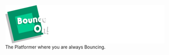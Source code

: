 <img src="https://github.com/Codey-Games/BounceOn/blob/main/images/DescriptionLogo.png?raw=true">
The Platformer where you are always Bouncing.
